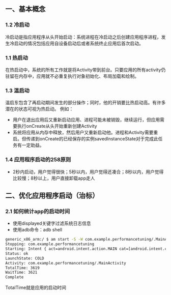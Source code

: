 ## 一、基本概念

### 1.2 冷启动

冷启动是指应用程序从头开始启动：系统进程在冷启动之后创建应用程序进程，发生冷启动的情况包括应用自设备启动后或者系统终止应用后首次启动。

### 1.1 热启动

在热启动中，系统的所有工作就是将Activity带到前台。只要应用的所有activity仍驻留在内存中，应用就不必重复执行对象初始化、布局加载和绘制。

### 1.3 温启动

温启东包含了再启动期间发生的部分操作；同时，他的开销要比热启动高。有许多潜在的状态可视为热启动。 例如：

- 用户在退出应用后又重新启动应用、进程可能未被销毁，继续运行，但应用需要执行onCreate从头开始重新创建Activity
- 系统将应用从内存中释放，然后用户又重新启动他。进程和Activity需要重启。但传递到onCreate的已经保存的实例savedInstanceState对于完成此任务有一定助益。

### 1.4 应用程序启动的258原则

- 2秒内启动，用户觉得很快；5秒以内，用户觉得还凑合；8秒以内，用户觉得比较慢；8秒以上，用户直接卸载app走人

## 二、优化应用程序启动（治标）

### 2.1 如何统计app的启动时间

- 使用displayed关键字过滤系统日志信息
- 使用adb命令：adb shell

```cmd
generic_x86_arm:/ $ am start -S -W com.example.performancetuning/.MainActivity
Stopping: com.example.performancetuning
Starting: Intent { act=android.intent.action.MAIN cat=[android.intent.category.LAUNCHER] cmp=com.example.performancetuning/.MainActivity }
Status: ok
LaunchState: COLD
Activity: com.example.performancetuning/.MainActivity
TotalTime: 3619
WaitTime: 3621
Complete
```

TotalTime就是应用的启动时间
